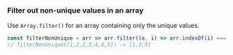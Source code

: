 ### Filter out non-unique values in an array

Use `Array.filter()` for an array containing only the unique values.

```js
const filterNonUnique = arr => arr.filter((o, i) => arr.indexOf(i) === i);
// filterNonUnique([1,2,2,3,4,4,5]) -> [1,3,5]
```
